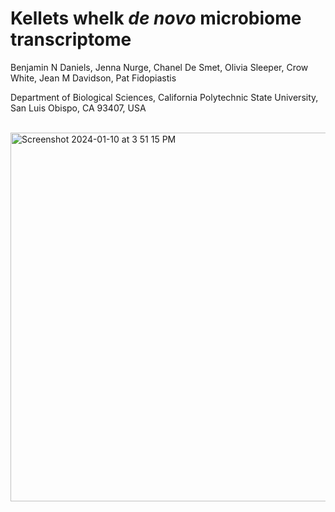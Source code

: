 # Kellets whelk *de novo* microbiome transcriptome
 

Benjamin N Daniels, Jenna Nurge, Chanel De Smet, Olivia Sleeper, Crow White, Jean M Davidson, Pat Fidopiastis

Department of Biological Sciences, California Polytechnic State University, San Luis Obispo, CA 93407, USA

<br>
<img width="590" alt="Screenshot 2024-01-10 at 3 51 15 PM" src="https://github.com/bndaniel/Kellets-whelk-microbiome-transcriptome/assets/71898958/6e1435da-4df7-43d1-869a-d2483c0192a2">

